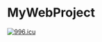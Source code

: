 # MyWebProject
<a href="https://996.icu"><img src="https://img.shields.io/badge/link-996.icu-red.svg" alt="996.icu" /></a>
